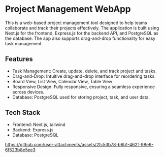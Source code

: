 # Project Management WebApp
This is a web-based project management tool designed to help teams collaborate and track their projects effectively. The application is built using Next.js for the frontend, Express.js for the backend API, and PostgreSQL as the database. The app also supports drag-and-drop functionality for easy task management.

## Features
- Task Management: Create, update, delete, and track project and tasks.
- Drag-and-Drop: Intuitive drag-and-drop interface for reordering tasks.
- Board View, List View, Calendar View, Table View
- Responsive Design: Fully responsive, ensuring a seamless experience across devices.
- Database: PostgreSQL used for storing project, task, and user data.

## Tech Stack
- Frontend: Next.js, tailwind
- Backend: Express.js
- Database: PostgreSQL

https://github.com/user-attachments/assets/2fc53b78-b6b1-462f-98e9-6f523b8e5ee3

